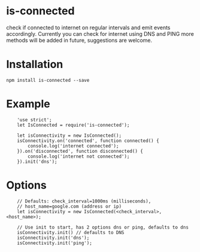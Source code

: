 # is-connected
check if connected to internet on regular intervals and emit events accordingly. Currently you can check for internet using DNS and PING more methods will be added in future, suggestions are welcome.

# Installation
	npm install is-connected --save

# Example

		'use strict';
		let IsConnected = require('is-connected');

		let isConnectivity = new IsConnected();
		isConnectivity.on('connected', function connected() {
		    console.log('internet connected');
		}).on('disconnected', function disconnected() {
		    console.log('internet not connected');
		}).init('dns');

# Options

		// Defaults: check_interval=1000ms (milliseconds),
		// host_name=google.com (address or ip)
		let isConnectivity = new IsConnected(<check_interval>,<host_name>); 
		
		// Use init to start, has 2 options dns or ping, defaults to dns
		isConnectivity.init() // defaults to DNS
		isConnectivity.init('dns');
		isConnectivity.init('ping');




